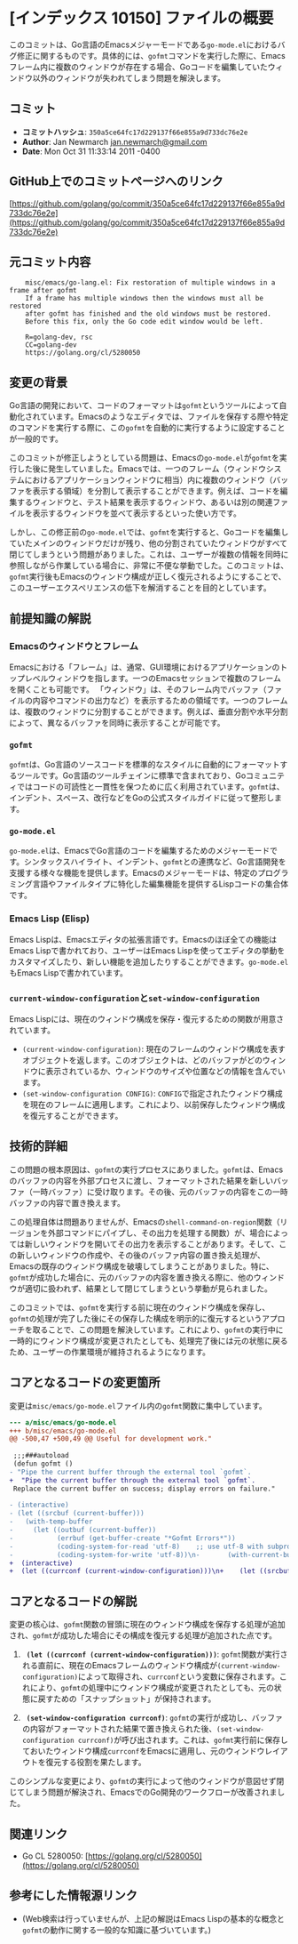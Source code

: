 # [インデックス 10150] ファイルの概要

このコミットは、Go言語のEmacsメジャーモードである`go-mode.el`におけるバグ修正に関するものです。具体的には、`gofmt`コマンドを実行した際に、Emacsフレーム内に複数のウィンドウが存在する場合、Goコードを編集していたウィンドウ以外のウィンドウが失われてしまう問題を解決します。

## コミット

- **コミットハッシュ**: `350a5ce64fc17d229137f66e855a9d733dc76e2e`
- **Author**: Jan Newmarch <jan.newmarch@gmail.com>
- **Date**: Mon Oct 31 11:33:14 2011 -0400

## GitHub上でのコミットページへのリンク

[https://github.com/golang/go/commit/350a5ce64fc17d229137f66e855a9d733dc76e2e](https://github.com/golang/go/commit/350a5ce64fc17d229137f66e855a9d733dc76e2e)

## 元コミット内容

```
    misc/emacs/go-lang.el: Fix restoration of multiple windows in a frame after gofmt
    If a frame has multiple windows then the windows must all be restored
    after gofmt has finished and the old windows must be restored.
    Before this fix, only the Go code edit window would be left.
    
    R=golang-dev, rsc
    CC=golang-dev
    https://golang.org/cl/5280050
```

## 変更の背景

Go言語の開発において、コードのフォーマットは`gofmt`というツールによって自動化されています。Emacsのようなエディタでは、ファイルを保存する際や特定のコマンドを実行する際に、この`gofmt`を自動的に実行するように設定することが一般的です。

このコミットが修正しようとしている問題は、Emacsの`go-mode.el`が`gofmt`を実行した後に発生していました。Emacsでは、一つのフレーム（ウィンドウシステムにおけるアプリケーションウィンドウに相当）内に複数のウィンドウ（バッファを表示する領域）を分割して表示することができます。例えば、コードを編集するウィンドウと、テスト結果を表示するウィンドウ、あるいは別の関連ファイルを表示するウィンドウを並べて表示するといった使い方です。

しかし、この修正前の`go-mode.el`では、`gofmt`を実行すると、Goコードを編集していたメインのウィンドウだけが残り、他の分割されていたウィンドウがすべて閉じてしまうという問題がありました。これは、ユーザーが複数の情報を同時に参照しながら作業している場合に、非常に不便な挙動でした。このコミットは、`gofmt`実行後もEmacsのウィンドウ構成が正しく復元されるようにすることで、このユーザーエクスペリエンスの低下を解消することを目的としています。

## 前提知識の解説

### Emacsのウィンドウとフレーム

Emacsにおける「フレーム」は、通常、GUI環境におけるアプリケーションのトップレベルウィンドウを指します。一つのEmacsセッションで複数のフレームを開くことも可能です。
「ウィンドウ」は、そのフレーム内でバッファ（ファイルの内容やコマンドの出力など）を表示するための領域です。一つのフレームは、複数のウィンドウに分割することができます。例えば、垂直分割や水平分割によって、異なるバッファを同時に表示することが可能です。

### `gofmt`

`gofmt`は、Go言語のソースコードを標準的なスタイルに自動的にフォーマットするツールです。Go言語のツールチェインに標準で含まれており、Goコミュニティではコードの可読性と一貫性を保つために広く利用されています。`gofmt`は、インデント、スペース、改行などをGoの公式スタイルガイドに従って整形します。

### `go-mode.el`

`go-mode.el`は、EmacsでGo言語のコードを編集するためのメジャーモードです。シンタックスハイライト、インデント、`gofmt`との連携など、Go言語開発を支援する様々な機能を提供します。Emacsのメジャーモードは、特定のプログラミング言語やファイルタイプに特化した編集機能を提供するLispコードの集合体です。

### Emacs Lisp (Elisp)

Emacs Lispは、Emacsエディタの拡張言語です。Emacsのほぼ全ての機能はEmacs Lispで書かれており、ユーザーはEmacs Lispを使ってエディタの挙動をカスタマイズしたり、新しい機能を追加したりすることができます。`go-mode.el`もEmacs Lispで書かれています。

### `current-window-configuration`と`set-window-configuration`

Emacs Lispには、現在のウィンドウ構成を保存・復元するための関数が用意されています。
- `(current-window-configuration)`: 現在のフレームのウィンドウ構成を表すオブジェクトを返します。このオブジェクトは、どのバッファがどのウィンドウに表示されているか、ウィンドウのサイズや位置などの情報を含んでいます。
- `(set-window-configuration CONFIG)`: `CONFIG`で指定されたウィンドウ構成を現在のフレームに適用します。これにより、以前保存したウィンドウ構成を復元することができます。

## 技術的詳細

この問題の根本原因は、`gofmt`の実行プロセスにありました。`gofmt`は、Emacsのバッファの内容を外部プロセスに渡し、フォーマットされた結果を新しいバッファ（一時バッファ）に受け取ります。その後、元のバッファの内容をこの一時バッファの内容で置き換えます。

この処理自体は問題ありませんが、Emacsの`shell-command-on-region`関数（リージョンを外部コマンドにパイプし、その出力を処理する関数）が、場合によっては新しいウィンドウを開いてその出力を表示することがあります。そして、この新しいウィンドウの作成や、その後のバッファ内容の置き換え処理が、Emacsの既存のウィンドウ構成を破壊してしまうことがありました。特に、`gofmt`が成功した場合に、元のバッファの内容を置き換える際に、他のウィンドウが適切に扱われず、結果として閉じてしまうという挙動が見られました。

このコミットでは、`gofmt`を実行する前に現在のウィンドウ構成を保存し、`gofmt`の処理が完了した後にその保存した構成を明示的に復元するというアプローチを取ることで、この問題を解決しています。これにより、`gofmt`の実行中に一時的にウィンドウ構成が変更されたとしても、処理完了後には元の状態に戻るため、ユーザーの作業環境が維持されるようになります。

## コアとなるコードの変更箇所

変更は`misc/emacs/go-mode.el`ファイル内の`gofmt`関数に集中しています。

```diff
--- a/misc/emacs/go-mode.el
+++ b/misc/emacs/go-mode.el
@@ -500,47 +500,49 @@ Useful for development work."
 
 ;;;###autoload
 (defun gofmt ()
- "Pipe the current buffer through the external tool `gofmt`.
+  "Pipe the current buffer through the external tool `gofmt`.
 Replace the current buffer on success; display errors on failure."
 
- (interactive)
- (let ((srcbuf (current-buffer)))
-   (with-temp-buffer
-     (let ((outbuf (current-buffer))
-           (errbuf (get-buffer-create "*Gofmt Errors*"))
-           (coding-system-for-read 'utf-8)    ;; use utf-8 with subprocesses
-           (coding-system-for-write 'utf-8))\n-       (with-current-buffer errbuf (erase-buffer))\n-       (with-current-buffer srcbuf\n-         (save-restriction\n-           (let (deactivate-mark)\n-             (widen)\n-             (if (= 0 (shell-command-on-region (point-min) (point-max) "gofmt"\n-                                               outbuf nil errbuf))\n-                 ;; gofmt succeeded: replace the current buffer with outbuf,\n-                 ;; restore the mark and point, and discard errbuf.\n-                 (let ((old-mark (mark t)) (old-point (point)))\n-                   (erase-buffer)\n-                   (insert-buffer-substring outbuf)\n-                   (goto-char (min old-point (point-max)))\n-                   (if old-mark (push-mark (min old-mark (point-max)) t))\n-                   (kill-buffer errbuf))\n-\n-               ;; gofmt failed: display the errors\n-               (display-buffer errbuf)))))\n-\n-       ;; Collapse any window opened on outbuf if shell-command-on-region\n-       ;; displayed it.\n-       (delete-windows-on outbuf)))))\
+  (interactive)
+  (let ((currconf (current-window-configuration)))\n+    (let ((srcbuf (current-buffer)))\n+      (with-temp-buffer\n+\t(let ((outbuf (current-buffer))\n+\t      (errbuf (get-buffer-create "*Gofmt Errors*"))\n+\t      (coding-system-for-read 'utf-8)    ;; use utf-8 with subprocesses\n+\t      (coding-system-for-write 'utf-8))\n+\t  (with-current-buffer errbuf (erase-buffer))\n+\t  (with-current-buffer srcbuf\n+\t    (save-restriction\n+\t      (let (deactivate-mark)\n+\t\t(widen)\n+\t\t(if (= 0 (shell-command-on-region (point-min) (point-max) "gofmt"\n+\t\t\t\t\t\t  outbuf nil errbuf))\n+\t\t    ;; restore window config\n+\t\t    ;; gofmt succeeded: replace the current buffer with outbuf,\n+\t\t    ;; restore the mark and point, and discard errbuf.\n+\t\t    (let ((old-mark (mark t)) (old-point (point)))\n+\t\t      (set-window-configuration currconf)\n+\t\t      (erase-buffer)\n+\t\t      (insert-buffer-substring outbuf)\n+\t\t      (goto-char (min old-point (point-max)))\n+\t\t      (if old-mark (push-mark (min old-mark (point-max)) t))\n+\t\t      (kill-buffer errbuf))\n+\n+\t\t  ;; gofmt failed: display the errors\n+\t\t  (display-buffer errbuf)))))\n+\n+\t  ;; Collapse any window opened on outbuf if shell-command-on-region\n+\t  ;; displayed it.\n+\t  (delete-windows-on outbuf))))))\
```

## コアとなるコードの解説

変更の核心は、`gofmt`関数の冒頭に現在のウィンドウ構成を保存する処理が追加され、`gofmt`が成功した場合にその構成を復元する処理が追加された点です。

1.  **` (let ((currconf (current-window-configuration)))`**:
    `gofmt`関数が実行される直前に、現在のEmacsフレームのウィンドウ構成が`(current-window-configuration)`によって取得され、`currconf`という変数に保存されます。これにより、`gofmt`の処理中にウィンドウ構成が変更されたとしても、元の状態に戻すための「スナップショット」が保持されます。

2.  **` (set-window-configuration currconf)`**:
    `gofmt`の実行が成功し、バッファの内容がフォーマットされた結果で置き換えられた後、`(set-window-configuration currconf)`が呼び出されます。これは、`gofmt`実行前に保存しておいたウィンドウ構成`currconf`をEmacsに適用し、元のウィンドウレイアウトを復元する役割を果たします。

このシンプルな変更により、`gofmt`の実行によって他のウィンドウが意図せず閉じてしまう問題が解決され、EmacsでのGo開発のワークフローが改善されました。

## 関連リンク

- Go CL 5280050: [https://golang.org/cl/5280050](https://golang.org/cl/5280050)

## 参考にした情報源リンク

- (Web検索は行っていませんが、上記の解説はEmacs Lispの基本的な概念と`gofmt`の動作に関する一般的な知識に基づいています。)

